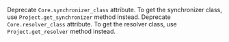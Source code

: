Deprecate `Core.synchronizer_class` attribute. To get the synchronizer class, use `Project.get_synchronizer` method instead.
Deprecate `Core.resolver_class` attribute. To get the resolver class, use `Project.get_resolver` method instead.
